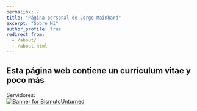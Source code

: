 ```yaml
---
permalink: /
title: "Página personal de Jorge Mainhard"
excerpt: "Sobre Mí"
author_profile: true
redirect_from: 
  - /about/
  - /about.html
---
```

Esta página web contiene  un currículum vitae y poco más  
---

Servidores:  
[![Banner for BismutoUnturned](https://cdn.battlemetrics.com/b/horizontal500x80px/10669404.png?foreground=%23EEEEEE&background=%23222222&lines=%23333333&linkColor=%231185ec&chartColor=%23FF0700)](https://www.battlemetrics.com/servers/unturned/10669404)
